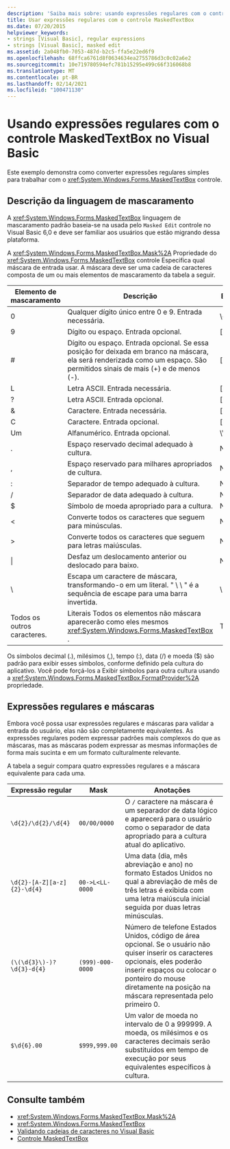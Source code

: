 ```yaml
---
description: 'Saiba mais sobre: usando expressões regulares com o controle MaskedTextBox no Visual Basic'
title: Usar expressões regulares com o controle MaskedTextBox
ms.date: 07/20/2015
helpviewer_keywords:
- strings [Visual Basic], regular expressions
- strings [Visual Basic], masked edit
ms.assetid: 2a048fb0-7053-487d-b2c5-ffa5e22ed6f9
ms.openlocfilehash: 68ffca6761d8f0634634ea2755786d3c0c02a6e2
ms.sourcegitcommit: 10e719780594efc781b15295e499c66f316068b8
ms.translationtype: MT
ms.contentlocale: pt-BR
ms.lasthandoff: 02/14/2021
ms.locfileid: "100471130"
---
```

# <a name="using-regular-expressions-with-the-maskedtextbox-control-in-visual-basic"></a>Usando expressões regulares com o controle MaskedTextBox no Visual Basic

Este exemplo demonstra como converter expressões regulares simples para trabalhar com o <xref:System.Windows.Forms.MaskedTextBox> controle.  
  
## <a name="description-of-the-masking-language"></a>Descrição da linguagem de mascaramento  

 A <xref:System.Windows.Forms.MaskedTextBox> linguagem de mascaramento padrão baseia-se na usada pelo `Masked Edit` controle no Visual Basic 6,0 e deve ser familiar aos usuários que estão migrando dessa plataforma.  
  
 A <xref:System.Windows.Forms.MaskedTextBox.Mask%2A> Propriedade do <xref:System.Windows.Forms.MaskedTextBox> controle Especifica qual máscara de entrada usar. A máscara deve ser uma cadeia de caracteres composta de um ou mais elementos de mascaramento da tabela a seguir.  
  
|Elemento de mascaramento|Descrição|Elemento de expressão regular|  
|---------------------|-----------------|--------------------------------|  
|0|Qualquer dígito único entre 0 e 9. Entrada necessária.|\d|  
|9|Dígito ou espaço. Entrada opcional.|[\d]?|  
|#|Dígito ou espaço. Entrada opcional. Se essa posição for deixada em branco na máscara, ela será renderizada como um espaço. São permitidos sinais de mais (+) e de menos (-).|[\d +-]?|  
|L|Letra ASCII. Entrada necessária.|[a-zA-Z]|  
|?|Letra ASCII. Entrada opcional.|[a-zA-Z]?|  
|&|Caractere. Entrada necessária.|[\p{Ll}\p{Lu}\p{Lt}\p{Lm}\p{Lo}]|  
|C|Caractere. Entrada opcional.|[\p{Ll}\p{Lu}\p{Lt}\p{Lm}\p{Lo}]?|  
|Um|Alfanumérico. Entrada opcional.|\W|  
|.|Espaço reservado decimal adequado à cultura.|Não disponível.|  
|,|Espaço reservado para milhares apropriados de cultura.|Não disponível.|  
|:|Separador de tempo adequado à cultura.|Não disponível.|  
|/|Separador de data adequado à cultura.|Não disponível.|  
|$|Símbolo de moeda apropriado para a cultura.|Não disponível.|  
|\<|Converte todos os caracteres que seguem para minúsculas.|Não disponível.|  
|>|Converte todos os caracteres que seguem para letras maiúsculas.|Não disponível.|  
|&#124;|Desfaz um deslocamento anterior ou deslocado para baixo.|Não disponível.|  
|&#92;|Escapa um caractere de máscara, transformando-o em um literal. " \\ \\ " é a sequência de escape para uma barra invertida.|&#92;|  
|Todos os outros caracteres.|Literais Todos os elementos não máscara aparecerão como eles mesmos <xref:System.Windows.Forms.MaskedTextBox> .|Todos os outros caracteres.|  
  
 Os símbolos decimal (.), milésimos (,), tempo (:), data (/) e moeda ($) são padrão para exibir esses símbolos, conforme definido pela cultura do aplicativo. Você pode forçá-los a Exibir símbolos para outra cultura usando a <xref:System.Windows.Forms.MaskedTextBox.FormatProvider%2A> propriedade.  
  
## <a name="regular-expressions-and-masks"></a>Expressões regulares e máscaras  

 Embora você possa usar expressões regulares e máscaras para validar a entrada do usuário, elas não são completamente equivalentes. As expressões regulares podem expressar padrões mais complexos do que as máscaras, mas as máscaras podem expressar as mesmas informações de forma mais sucinta e em um formato culturalmente relevante.  
  
 A tabela a seguir compara quatro expressões regulares e a máscara equivalente para cada uma.  
  
|Expressão regular|Mask|Anotações|  
|------------------------|----------|-----------|  
|`\d{2}/\d{2}/\d{4}`|`00/00/0000`|O `/` caractere na máscara é um separador de data lógico e aparecerá para o usuário como o separador de data apropriado para a cultura atual do aplicativo.|  
|`\d{2}-[A-Z][a-z]{2}-\d{4}`|`00->L<LL-0000`|Uma data (dia, mês abreviação e ano) no formato Estados Unidos no qual a abreviação de mês de três letras é exibida com uma letra maiúscula inicial seguida por duas letras minúsculas.|  
|`(\(\d{3}\)-)?\d{3}-d{4}`|`(999)-000-0000`|Número de telefone Estados Unidos, código de área opcional. Se o usuário não quiser inserir os caracteres opcionais, eles poderão inserir espaços ou colocar o ponteiro do mouse diretamente na posição na máscara representada pelo primeiro 0.|  
|`$\d{6}.00`|`$999,999.00`|Um valor de moeda no intervalo de 0 a 999999. A moeda, os milésimos e os caracteres decimais serão substituídos em tempo de execução por seus equivalentes específicos à cultura.|  
  
## <a name="see-also"></a>Consulte também

- <xref:System.Windows.Forms.MaskedTextBox.Mask%2A>
- <xref:System.Windows.Forms.MaskedTextBox>
- [Validando cadeias de caracteres no Visual Basic](validating-strings.md)
- [Controle MaskedTextBox](/dotnet/desktop/winforms/controls/maskedtextbox-control-windows-forms)
